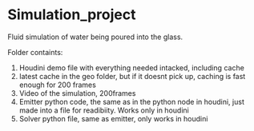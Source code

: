 # Simulation_project
Fluid simulation of water being poured into the glass.

Folder containts: 

1. Houdini demo file with everything needed intacked, including cache
2. latest cache in the geo folder, but if it doesnt pick up, caching is fast enough for 200 frames
3. Video of the simulation, 200frames
4. Emitter python code, the same as in the python node in houdini, just made into a file for readibiity. Works only in houdini
5. Solver python file, same as emitter, only works in houdini
